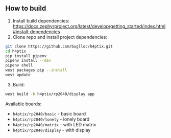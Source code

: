 ## How to build

1. Install build dependencies: https://docs.zephyrproject.org/latest/develop/getting_started/index.html#install-dependencies
2. Clone repo and install project dependencies:
```bash
git clone https://github.com/buglloc/h4ptix.git
cd h4ptix
pip install pipenv
pipenv install --dev
pipenv shell
west packages pip --install
west update
```
3. Build:
```bash
west build -b h4ptix/rp2040/display app
```

Available boards:
  - `h4ptix/rp2040/basic` - basic board
  - `h4ptix/rp2040/lonely` - lonely board
  - `h4ptix/rp2040/matrix` - with LED matrix
  - `h4ptix/rp2040/display` - with display
